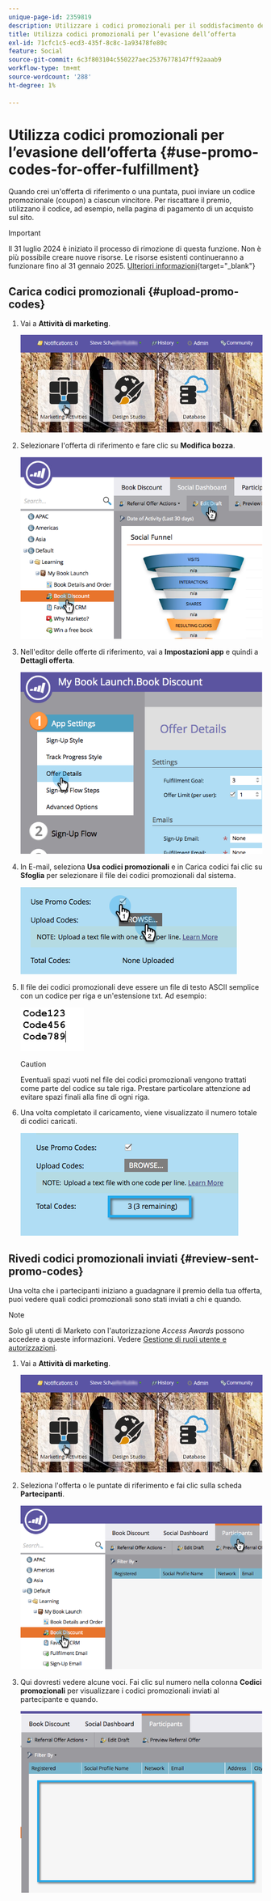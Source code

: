 ```yaml
---
unique-page-id: 2359819
description: Utilizzare i codici promozionali per il soddisfacimento delle offerte - Documentazione Marketo - Documentazione del prodotto
title: Utilizza codici promozionali per l’evasione dell’offerta
exl-id: 71cfc1c5-ecd3-435f-8c8c-1a93478fe80c
feature: Social
source-git-commit: 6c3f803104c550227aec25376778147ff92aaab9
workflow-type: tm+mt
source-wordcount: '288'
ht-degree: 1%

---
```


# Utilizza codici promozionali per l’evasione dell’offerta {#use-promo-codes-for-offer-fulfillment}

Quando crei un&#39;offerta di riferimento o una puntata, puoi inviare un codice promozionale (coupon) a ciascun vincitore. Per riscattare il premio, utilizzano il codice, ad esempio, nella pagina di pagamento di un acquisto sul sito.

>[!IMPORTANT]
>
>Il 31 luglio 2024 è iniziato il processo di rimozione di questa funzione. Non è più possibile creare nuove risorse. Le risorse esistenti continueranno a funzionare fino al 31 gennaio 2025. [Ulteriori informazioni](https://nation.marketo.com/t5/employee-blogs/marketo-engage-social-features-deprecation/ba-p/351977){target="_blank"}

## Carica codici promozionali {#upload-promo-codes}

1. Vai a **Attività di marketing**.

   ![](assets/login-marketing-activities-2.png)

1. Selezionare l&#39;offerta di riferimento e fare clic su **Modifica bozza**.

   ![](assets/image2015-4-22-11-3a16-3a45.png)

1. Nell&#39;editor delle offerte di riferimento, vai a **Impostazioni app** e quindi a **Dettagli offerta**.

   ![](assets/image2015-4-22-11-3a23-3a39.png)

1. In E-mail, seleziona **Usa codici promozionali** e in Carica codici fai clic su **Sfoglia** per selezionare il file dei codici promozionali dal sistema.

   ![](assets/image2015-4-22-12-3a52-3a43.png)

1. Il file dei codici promozionali deve essere un file di testo ASCII semplice con un codice per riga e un&#39;estensione txt. Ad esempio:

   ![](assets/image2015-4-22-13-3a2-3a23.png)

   >[!CAUTION]
   >
   >Eventuali spazi vuoti nel file dei codici promozionali vengono trattati come parte del codice su tale riga. Prestare particolare attenzione ad evitare spazi finali alla fine di ogni riga.

1. Una volta completato il caricamento, viene visualizzato il numero totale di codici caricati.

   ![](assets/image2015-4-22-13-3a8-3a31.png)

## Rivedi codici promozionali inviati {#review-sent-promo-codes}

Una volta che i partecipanti iniziano a guadagnare il premio della tua offerta, puoi vedere quali codici promozionali sono stati inviati a chi e quando.

>[!NOTE]
>
>Solo gli utenti di Marketo con l&#39;autorizzazione _Access Awards_ possono accedere a queste informazioni. Vedere [Gestione di ruoli utente e autorizzazioni](/help/marketo/product-docs/administration/users-and-roles/managing-user-roles-and-permissions.md).

1. Vai a **Attività di marketing**.

   ![](assets/login-marketing-activities-2.png)

1. Seleziona l&#39;offerta o le puntate di riferimento e fai clic sulla scheda **Partecipanti**.

   ![](assets/image2015-4-22-11-3a36-3a22.png)

1. Qui dovresti vedere alcune voci. Fai clic sul numero nella colonna **Codici promozionali** per visualizzare i codici promozionali inviati al partecipante e quando.

   ![](assets/image2015-4-22-11-3a36-3a43.png)
